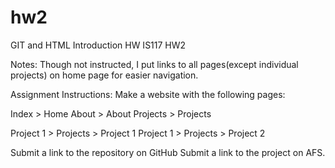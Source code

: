 # hw2
GIT and HTML Introduction HW
IS117 HW2

Notes: Though not instructed, I put links to all pages(except individual projects) on home page for easier navigation. 

Assignment Instructions:
Make a website with the following pages:

Index > Home
About > About
Projects > Projects

Project 1 > Projects > Project 1
Project 1 > Projects > Project 2

Submit a link to the repository on GitHub
Submit a link to the project on AFS.
